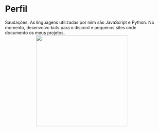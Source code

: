 <h1>Perfil</h1>
Saudações.
As linguagens utilizadas por mim são JavaScript e Python. No momento, desenvolvo bots para o discord e pequenos sites onde documento os meus projetos.
<center><img src="https://o.remove.bg/downloads/49dd63c9-6fb1-48c3-b7fc-1cfe4b112fd9/github-removebg-preview.png" width="300">

<!---
Aizakkuxd/Aizakkuxd is a ✨ special ✨ repository because its `README.md` (this file) appears on your GitHub profile.
You can click the Preview link to take a look at your changes.
--->
